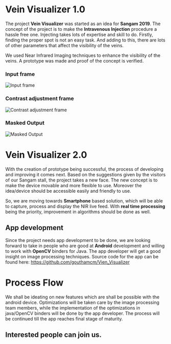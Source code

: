 # Vein Visualizer 1.0

The project **Vein Visualizer** was started as an idea for **Sangam 2019**. The concept of the project is to make the **Intravenous Injection** procedure a hassle free one. Injecting takes lots of expertise and skill to do. Firstly, finding the proper spot is not an easy task. And adding to this, there are lots of other parameters that affect the visibility of the veins. 

We used Near Infrared Imaging techniques to enhance the visibility of the veins. A prototype was made and proof of the concept is verified. 

### Input frame
![Input frame](https://github.com/spider-tronix/VeinVisualizer2.0/blob/master/1.png)
### Contrast adjustment frame
![Contrast adjustment frame](https://github.com/spider-tronix/VeinVisualizer2.0/blob/master/1clahe.png)
### Masked Output
![Masked Output](https://github.com/spider-tronix/VeinVisualizer2.0/blob/master/1mask.png)


# Vein Visualizer 2.0

With the creation of prototype being successful, the process of developing and improving it comes next. Based on the suggestions given by the visitors of our Sangam stall, the project takes a new face. The new concept is to make the device movable and more flexible to use. Moreover the idea/device should be accessible easily and friendly to use. 

So, we are moving towards **Smartphone** based solution, which will be able to  capture, process and display the NIR live feed. With **real time processing** being the priority, improvement in algorithms should be done as well.

## App development
Since the project needs app development to be done, we are looking forward to take in people who are good at **Android** development and willing to work with **OpenCV** binders for Java.   The app developer will get a good insight on image processing techniques.
Source code for the app can be found here: https://github.com/gouthamcm/Vien_Visualizer

# Process Flow
We shall be ideating on new features which are shall be possible with the android device. Optimizations will be taken care by the image processing team members, while the implementation of the optimizations in java/OpenCV binders will be done by the app developer.
The process will be continued till the app reaches final stage of maturity.

## Interested people can join us.
